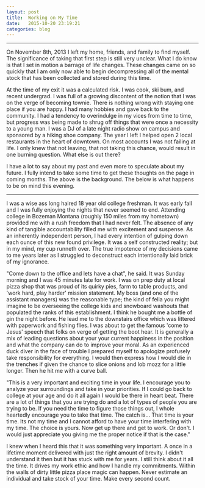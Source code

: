 ```yaml
---
layout: post
title:  Working on My Time
date:   2015-10-20 23:19:21
categories: blog
---
```


--------------

On November 8th, 2013 I left my home, friends, and family to find myself. The significance of taking that first step is still very unclear.  What I do know is that I set in motion a barrage of life changes. These changes came on so quickly that I am only now able to begin decompressing all of the mental stock that has been collected and stored during this time. 

At the time of my exit it was a calculated risk. I was cook, ski bum, and recent undergrad. I was full of a growing discontent of the notion that I was on the verge of becoming townie. There is nothing wrong with staying one place if you are happy. I had many hobbies and gave back to the community. I had a tendency to overindulge in my vices from time to time, but progress was being made to shrug off things that were once a necessity to a young man. I was a DJ of a late night radio show on campus and sponsored by a hiking shoe company. The year I left I helped open 2 local restaurants in the heart of downtown. On most accounts I was not failing at life. I only knew that not leaving, that not taking this chance, would result in one burning question. What else is out there?

I have a lot to say about my past and even more to speculate about my future. I fully intend to take some time to get these thoughts on the page in coming months. The above is the background. The below is what happens to be on mind this evening.

-------------

I was a wise ass long haired 18 year old college freshman. It was early fall and I was fully enjoying the nights that never seemed to end. Attending college in Bozeman Montana (roughly 150 miles from my hometown) provided me with a rush freedom that I had never felt. The absence of any kind of tangible accountability filled me with excitement and suspense. As an inherently independent person, I had every intention of gulping down each ounce of this new found privilege. It was a self constructed reality; but in my mind, my cup runneth over. The true impotence of my decisions came to me years later as I struggled to deconstruct each intentionally laid brick of my ignorance.

"Come down to the office and lets have a chat", he said. It was Sunday morning and I was 45 minutes late for work. I was on prep duty at local pizza shop that was proud of its quirky pies, farm to table products, and 'work hard, play harder' mission statement. My boss (and one of the assistant managers) was the reasonable type; the kind of fella you might imagine to be overseeing the college kids and snowboard washouts that populated the ranks of this establishment. I think he bought me a bottle of gin the night before. He lead me to the downstairs office which was littered with paperwork and fishing flies. I was about to get the famous 'come to Jesus' speech that folks on verge of getting the boot hear. It is generally a mix of leading questions about your your current happiness in the position and what the company can do to improve your moral. As an experienced duck diver in the face of trouble I prepared myself to apologize profusely take responsibility for everything. I would then express how I would die in the trenches if given the chance to slice onions and lob mozz for a little longer. Then he hit me with a curve ball.

"This is a very important and exciting time in your life. I encourage you to analyze your surroundings and take in your priorities. If I could go back to college at your age and do it all again I would be there in heart beat. There are a lot of things that you are trying do and a lot of types of people you are trying to be. If you need the time to figure those things out, I whole heartedly encourage you to take that time. The catch is... That time is your time. Its not my time and I cannot afford to have your time interfering with my time. The choice is yours. Now get up there and get to work. Or don't. I would just appreciate you giving me the proper notice if that is the case."

I knew when I heard this that it was something very important. A once in a lifetime moment delivered with just the right amount of brevity. I didn't understand it then but it has stuck with me for years. I still think about it all the time. It drives my work ethic and how I handle my commitments. Within the walls of dirty little pizza place magic can happen. Never estimate an individual and take stock of your time. Make every second count.